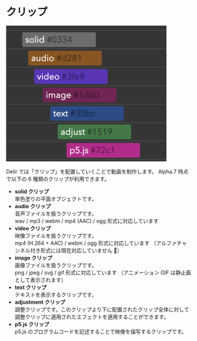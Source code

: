 # クリップ

![Clips](../../assets/usage/clip/clips.png)

Delir では「クリップ」を配置していくことで動画を制作します。
Alpha.7 時点で以下の 6 種類のクリップが利用できます。

- **solid クリップ**  
  単色塗りの平面オブジェクトです。
- **audio クリップ**  
  音声ファイルを扱うクリップです。  
  wav / mp3 / webm / mp4 (AAC) / ogg 形式に対応しています
- **video クリップ**  
  映像ファイルを扱うクリップです。  
  mp4 (H.264 + AAC) / webm / ogg 形式に対応しています
  （アルファチャンネル付き形式には現在対応していません ）
- **image クリップ**  
  画像ファイルを扱うクリップです。  
  png / jpeg / svg / gif 形式に対応しています
  （アニメーション GIF は静止画として表示されます）
- **text クリップ**  
  テキストを表示するクリップです。
- **adjustment クリップ**  
  調整クリップです。このクリップより下に配置されたクリップ全体に対して  
  調整クリップに適用されたエフェクトを適用することができます。
- **p5.js クリップ**  
  p5.js のプログラムコードを記述することで映像を描写するクリップです。
